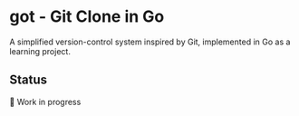 # got - Git Clone in Go

A simplified version-control system inspired by Git, implemented in Go as a learning project.

## Status

🚧 Work in progress
